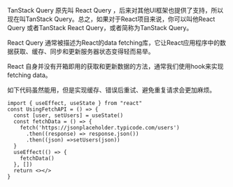 TanStack Query 原先叫 React Query ，后来对其他UI框架也提供了支持，所以现在叫TanStack Query。总之，如果对于React项目来说，你可以叫他React Query 或者TanStack React Query，或者简称为TanStack Query。

React Query 通常被描述为React的data fetching库，它让React应用程序中的数据获取、缓存、同步和更新服务器状态变得轻而易举。

React 自身并没有开箱即用的获取和更新数据的方法，通常我们使用hook来实现fetching data。

如下代码虽然能用，但是实现缓存、错误后重试、避免重复请求会更加麻烦。
```
import { useEffect, useState } from "react"
const UsingFetchAPI = () => {
  const [user, setUsers] = useState()
  const fetchData = () => {
    fetch('https://jsonplaceholder.typicode.com/users')
      .then((response) => response.json())
      .then((json) =>setUsers(json))
  }
  useEffect(() => {
    fetchData()
  }, [])
  return <></>
}
```
